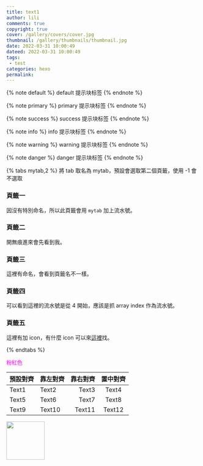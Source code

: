 ```yaml
---
title: text1
author: lili
comments: true
copyright: true
cover: /gallery/covers/cover.jpg
thumbnail: /gallery/thumbnails/thumbnail.jpg
date: 2022-03-31 10:00:49
dateed: 2022-03-31 10:00:49
tags:
 - test
categories: hexo
permalink:
---
```


{% note default %}
default 提示块标签
{% endnote %}

{% note primary %}
primary 提示块标签
{% endnote %}

{% note success %}
success 提示块标签
{% endnote %}

<!-- more -->

{% note info %}
info 提示块标签
{% endnote %}

{% note warning %}
warning 提示块标签
{% endnote %}

{% note danger %}
danger 提示块标签
{% endnote %}


{% tabs mytab,2 %} 將 tab 取名為 mytab，預設會選取第二個頁籤，使用 -1 會不選取
<!-- tab -->
### 頁籤一

因沒有特別命名，所以此頁籤會用 `mytab` 加上流水號。
<!-- endtab -->
<!-- tab -->
### 頁籤二

開無痕進來會先看到我。
<!-- endtab -->
<!-- tab 這是頁籤三 -->
### 頁籤三

這裡有命名，會看到頁籤名不一樣。
<!-- endtab -->
<!-- tab -->
### 頁籤四

可以看到這裡的流水號是從 4 開始，應該是抓 array index 作為流水號。
<!-- endtab -->
<!-- tab 個人資料 @user -->
### 頁籤五

這裡有加 icon，有什麼 icon 可以來[這裡](https://fontawesome.com/icons)找。
<!-- endtab -->
{% endtabs %}


<font color=#FF00FF>粉紅色</font>

| 預設對齊 | 靠左對齊 | 靠右對齊 | 置中對齊 |
| ----- | :----- | -----: | :-----: |
| Text1 | Text2 | Text3 | Text4 |
| Text5 | Text6 | Text7 | Text8 |
| Text9 | Text10 | Text11 | Text12 |
 

<img src="https://i.imgur.com/0fmKhRP.png?1" width="100" height="100"> 